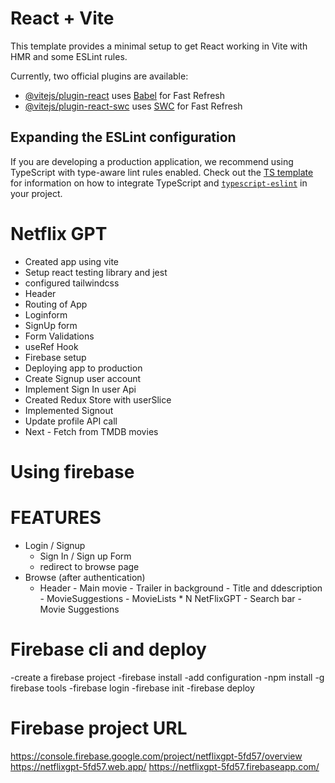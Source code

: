 # React + Vite

This template provides a minimal setup to get React working in Vite with HMR and some ESLint rules.

Currently, two official plugins are available:

- [@vitejs/plugin-react](https://github.com/vitejs/vite-plugin-react/blob/main/packages/plugin-react) uses [Babel](https://babeljs.io/) for Fast Refresh
- [@vitejs/plugin-react-swc](https://github.com/vitejs/vite-plugin-react/blob/main/packages/plugin-react-swc) uses [SWC](https://swc.rs/) for Fast Refresh

## Expanding the ESLint configuration

If you are developing a production application, we recommend using TypeScript with type-aware lint rules enabled. Check out the [TS template](https://github.com/vitejs/vite/tree/main/packages/create-vite/template-react-ts) for information on how to integrate TypeScript and [`typescript-eslint`](https://typescript-eslint.io) in your project.

# Netflix GPT

- Created app using vite
- Setup react testing library and jest
- configured tailwindcss
- Header
- Routing of App
- Loginform
- SignUp form
- Form Validations
- useRef Hook
- Firebase setup
- Deploying app to production
- Create Signup user account
- Implement Sign In user Api
- Created Redux Store with userSlice
- Implemented Signout
- Update profile API call
- Next - Fetch from TMDB movies

# Using firebase

# FEATURES

- Login / Signup
  - Sign In / Sign up Form
  - redirect to browse page
- Browse (after authentication)  
   - Header - Main movie - Trailer in background - Title and ddescription - MovieSuggestions - MovieLists \* N
  NetFlixGPT - Search bar - Movie Suggestions

# Firebase cli and deploy
-create a firebase project
-firebase install
-add configuration
-npm install -g firebase tools
-firebase login
-firebase init
-firebase deploy

 # Firebase project URL
 https://console.firebase.google.com/project/netflixgpt-5fd57/overview
 https://netflixgpt-5fd57.web.app/
 https://netflixgpt-5fd57.firebaseapp.com/